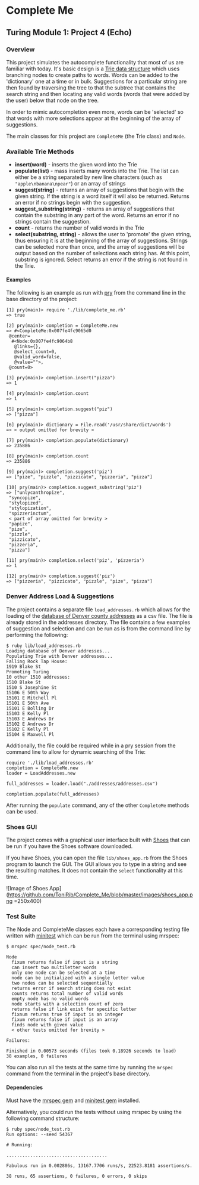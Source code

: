 # Complete Me
## Turing Module 1: Project 4 (Echo)

### Overview

This project simulates the autocomplete functionality that most of us are familiar with today. It's basic design is a [Trie data structure](https://en.wikipedia.org/wiki/Trie) which uses branching nodes to create paths to words. Words can be added to the 'dictionary' one at a time or in bulk. Suggestions for a particular string are then found by traversing the tree to that the subtree that contains the search string and then locating any valid words (words that were added by the user) below that node on the tree.

In order to mimic autocompletion even more, words can be 'selected' so that words with more selections appear at the beginning of the array of suggestions.

The main classes for this project are `CompleteMe` (the Trie class) and `Node`.

### Available Trie Methods

* __insert(word)__ - inserts the given word into the Trie
* __populate(list)__ - mass inserts many words into the Trie. The list can either be a string separated by new line characters (such as `"apple\nbanana\npear"`) or an array of strings
* __suggest(string)__ - returns an array of suggestions that begin with the given string. If the string is a word itself it will also be returned. Returns an error if no strings begin with the suggestion.
* __suggest_substring(string)__ - returns an array of suggestions that contain the substring in any part of the word. Returns an error if no strings contain the suggestion.
* __count__ - returns the number of valid words in the Trie
* __select(substring, string)__ - allows the user to 'promote' the given string, thus ensuring it is at the beginning of the array of suggestions. Strings can be selected more than once, and the array of suggestions will be output based on the number of selections each string has. At this point, substring is ignored. Select returns an error if the string is not found in the Trie.

#### Examples

The following is an example as run with [pry](https://github.com/pry/pry) from the command line in the base directory of the project:

```
[1] pry(main)> require './lib/complete_me.rb'
=> true

[2] pry(main)> completion = CompleteMe.new
=> #<CompleteMe:0x007fe4fc9065d0
 @center=
  #<Node:0x007fe4fc9064b8
   @links={},
   @select_count=0,
   @valid_word=false,
   @value="">,
 @count=0>

[3] pry(main)> completion.insert("pizza")
=> 1

[4] pry(main)> completion.count
=> 1

[5] pry(main)> completion.suggest("piz")
=> ["pizza"]

[6] pry(main)> dictionary = File.read('/usr/share/dict/words')
=> < output omitted for brevity >

[7] pry(main)> completion.populate(dictionary)
=> 235886

[8] pry(main)> completion.count
=> 235886

[9] pry(main)> completion.suggest('piz')
=> ["pize", "pizzle", "pizzicato", "pizzeria", "pizza"]

[10] pry(main)> completion.suggest_substring('piz')
=> ["unlycanthropize",
 "syncopize",
 "stylopized",
 "stylopization",
 "spizzerinctum",
 < part of array omitted for brevity >
 "papize",
 "pize",
 "pizzle",
 "pizzicato",
 "pizzeria",
 "pizza"]

[11] pry(main)> completion.select('piz', 'pizzeria')
=> 1

[12] pry(main)> completion.suggest('piz')
=> ["pizzeria", "pizzicato", "pizzle", "pize", "pizza"]
```

### Denver Address Load & Suggestions

The project contains a separate file `load_addresses.rb` which allows for the loading of the [database of Denver county addresses](http://data.denvergov.org/dataset/city-and-county-of-denver-addresses) as a csv file. The file is already stored in the addresses directory. The file contains a few examples of suggestion and selection and can be run as is from the command line by performing the following:

```
$ ruby lib/load_addresses.rb
Loading database of Denver addresses...
Populating Trie with Denver addresses...
Falling Rock Tap House:
1919 Blake St
Promoting Turing
10 other 1510 addresses:
1510 Blake St
1510 S Josephine St
15106 E 50th Way
15101 E Mitchell Pl
15101 E 50th Ave
15101 E Bolling Dr
15103 E Kelly Pl
15103 E Andrews Dr
15102 E Andrews Dr
15102 E Kelly Pl
15104 E Maxwell Pl
```

Additionally, the file could be required while in a pry session from the command line to allow for dynamic searching of the Trie:

```
require './lib/load_addresses.rb'
completion = CompleteMe.new
loader = LoadAddresses.new

full_addresses = loader.load("./addresses/addresses.csv")

completion.populate(full_addresses)
```

After running the `populate` command, any of the other `CompleteMe` methods can be used.

### Shoes GUI

The project comes with a graphical user interface built with [Shoes](http://shoesrb.com/) that can be run if you have the Shoes software downloaded.

If you have Shoes, you can open the file `lib/shoes_app.rb` from the Shoes program to launch the GUI. The GUI allows you to type in a string and see the resulting matches. It does not contain the `select` functionality at this time.

![Image of Shoes App](https://github.com/ToniRib/Complete_Me/blob/master/images/shoes_app.png =250x400)

### Test Suite

The Node and CompleteMe classes each have a corresponding testing file written with [minitest](https://github.com/seattlerb/minitest) which can be run from the terminal using mrspec:

```
$ mrspec spec/node_test.rb

Node
  fixum returns false if input is a string
  can insert two multiletter words
  only one node can be selected at a time
  node can be initialized with a single letter value
  two nodes can be selected sequentially
  returns error if search string does not exist
  counts returns total number of valid words
  empty node has no valid words
  node starts with a selection count of zero
  returns false if link exist for specific letter
  fixnum returns true if input is an integer
  fixum returns false if input is an array
  finds node with given value
  < other tests omitted for brevity >

Failures:

Finished in 0.00573 seconds (files took 0.18926 seconds to load)
38 examples, 0 failures
```

You can also run all the tests at the same time by running the `mrspec` command from the terminal in the project's base directory.

#### Dependencies

Must have the [mrspec gem](https://github.com/JoshCheek/mrspec) and [minitest gem](https://github.com/seattlerb/minitest) installed.

Alternatively, you could run the tests without using mrspec by using the following command structure:

```
$ ruby spec/node_test.rb
Run options: --seed 54367

# Running:

......................................

Fabulous run in 0.002886s, 13167.7706 runs/s, 22523.8181 assertions/s.

38 runs, 65 assertions, 0 failures, 0 errors, 0 skips
```
